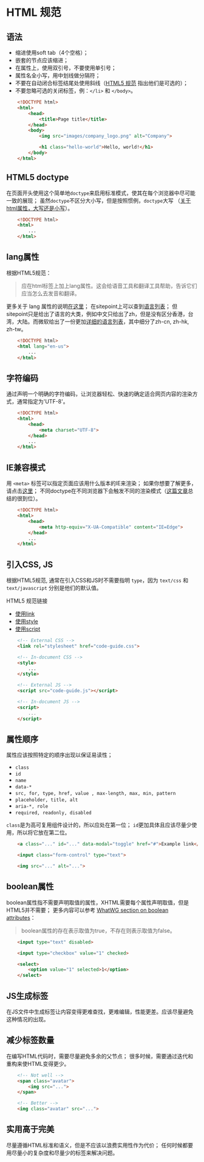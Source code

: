 # HTML 规范

## 语法

- 缩进使用soft tab（4个空格）；
- 嵌套的节点应该缩进；
- 在属性上，使用双引号，不要使用单引号；
- 属性名全小写，用中划线做分隔符；
- 不要在自动闭合标签结尾处使用斜线（[HTML5 规范](https://dev.w3.org/html5/spec-author-view/syntax.html#syntax-start-tag) 指出他们是可选的）；
- 不要忽略可选的关闭标签，例：`</li>` 和 `</body>`。

```html
    <!DOCTYPE html>
    <html>
        <head>
            <title>Page title</title>
        </head>
        <body>
            <img src="images/company_logo.png" alt="Company">

            <h1 class="hello-world">Hello, world!</h1>
        </body>
    </html>
```

## HTML5 doctype

在页面开头使用这个简单地`doctype`来启用标准模式，使其在每个浏览器中尽可能一致的展现；
虽然`doctype`不区分大小写，但是按照惯例，`doctype`大写 （[关于html属性，大写还是小写](https://stackoverflow.com/questions/15594877/is-there-any-benefits-to-use-uppercase-or-lowercase-letters-with-html5-tagname)）。

```html
    <!DOCTYPE html>
    <html>
        ...
    </html>
```

## lang属性

根据HTML5规范：

> 应在html标签上加上lang属性。这会给语音工具和翻译工具帮助，告诉它们应当怎么去发音和翻译。

更多关于 lang 属性的说明[在这里](http://www.w3.org/html/wg/drafts/html/master/semantics.html#the-html-element)；
在sitepoint上可以查到[语言列表](http://reference.sitepoint.com/html/lang-codes)；
但sitepoint只是给出了语言的大类，例如中文只给出了zh，但是没有区分香港，台湾，大陆。而微软给出了一份更加[详细的语言列表](http://msdn.microsoft.com/en-us/library/ms533052(v=vs.85).aspx)，其中细分了zh-cn, zh-hk, zh-tw。

```html
    <!DOCTYPE html>
    <html lang="en-us">
        ...
    </html>
```

## 字符编码

通过声明一个明确的字符编码，让浏览器轻松、快速的确定适合网页内容的渲染方式，通常指定为'UTF-8'。

```html
    <!DOCTYPE html>
    <html>
        <head>
            <meta charset="UTF-8">
        </head>
        ...
    </html>
```

## IE兼容模式

用 `<meta>` 标签可以指定页面应该用什么版本的IE来渲染；
如果你想要了解更多，请点击[这里](http://stackoverflow.com/questions/6771258/whats-the-difference-if-meta-http-equiv-x-ua-compatible-content-ie-edge-e)；
不同doctype在不同浏览器下会触发不同的渲染模式（[这篇文章](https://hsivonen.fi/doctype/)总结的很到位）。

```html 
    <!DOCTYPE html>
    <html>
        <head>
            <meta http-equiv="X-UA-Compatible" content="IE=Edge">
        </head>
        ...
    </html>
```

## 引入CSS, JS

根据HTML5规范, 通常在引入CSS和JS时不需要指明 `type`，因为 `text/css` 和 `text/javascript` 分别是他们的默认值。

HTML5 规范链接
- [使用link](http://www.w3.org/TR/2011/WD-html5-20110525/semantics.html#the-link-element)
- [使用style](http://www.w3.org/TR/2011/WD-html5-20110525/semantics.html#the-style-element)
- [使用script](http://www.w3.org/TR/2011/WD-html5-20110525/scripting-1.html#the-script-element)

```html
    <!-- External CSS -->
    <link rel="stylesheet" href="code-guide.css">

    <!-- In-document CSS -->
    <style>
        ...
    </style>

    <!-- External JS -->
    <script src="code-guide.js"></script>

    <!-- In-document JS -->
    <script>
        ...
    </script>
```

## 属性顺序

属性应该按照特定的顺序出现以保证易读性；

- `class`
- `id`
- `name`
- `data-*`
- `src, for, type, href, value , max-length, max, min, pattern`
- `placeholder, title, alt`
- `aria-*, role`
- `required, readonly, disabled`

`class`是为高可复用组件设计的，所以应处在第一位；
`id`更加具体且应该尽量少使用，所以将它放在第二位。

```html
    <a class="..." id="..." data-modal="toggle" href="#">Example link</a>

    <input class="form-control" type="text">

    <img src="..." alt="...">
```

## boolean属性

boolean属性指不需要声明取值的属性，XHTML需要每个属性声明取值，但是HTML5并不需要；
更多内容可以参考 [WhatWG section on boolean attributes](http://www.whatwg.org/specs/web-apps/current-work/multipage/common-microsyntaxes.html#boolean-attributes)：

> boolean属性的存在表示取值为true，不存在则表示取值为false。

```html
    <input type="text" disabled>

    <input type="checkbox" value="1" checked>

    <select>
        <option value="1" selected>1</option>
    </select>
```

## JS生成标签

在JS文件中生成标签让内容变得更难查找，更难编辑，性能更差。应该尽量避免这种情况的出现。

## 减少标签数量

在编写HTML代码时，需要尽量避免多余的父节点；
很多时候，需要通过迭代和重构来使HTML变得更少。

```html
    <!-- Not well -->
    <span class="avatar">
        <img src="...">
    </span>

    <!-- Better -->
    <img class="avatar" src="...">
```

## 实用高于完美

尽量遵循HTML标准和语义，但是不应该以浪费实用性作为代价；
任何时候都要用尽量小的复杂度和尽量少的标签来解决问题。